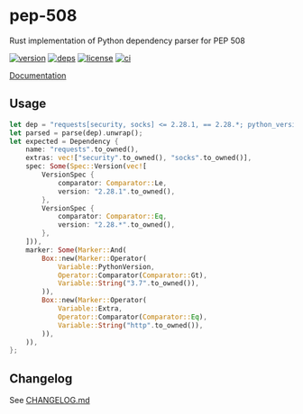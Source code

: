 # pep-508

Rust implementation of Python dependency parser for PEP 508

[![version](https://img.shields.io/crates/v/pep-508?logo=rust&style=flat-square)](https://crates.io/crates/pep-508)
[![deps](https://deps.rs/repo/github/figsoda/pep-508/status.svg?style=flat-square&compact=true)](https://deps.rs/repo/github/figsoda/pep-508)
[![license](https://img.shields.io/badge/license-MPL--2.0-blue?style=flat-square)](https://www.mozilla.org/en-US/MPL/2.0)
[![ci](https://img.shields.io/github/actions/workflow/status/figsoda/pep-508/ci.yml?label=ci&logo=github-actions&style=flat-square)](https://github.com/<<github>>/actions/workflows/ci.yml)

[Documentation](https://docs.rs/pep-508)

## Usage

```rust
let dep = "requests[security, socks] <= 2.28.1, == 2.28.*; python_version > '3.7' and extra == 'http'";
let parsed = parse(dep).unwrap();
let expected = Dependency {
    name: "requests".to_owned(),
    extras: vec!["security".to_owned(), "socks".to_owned()],
    spec: Some(Spec::Version(vec![
        VersionSpec {
            comparator: Comparator::Le,
            version: "2.28.1".to_owned(),
        },
        VersionSpec {
            comparator: Comparator::Eq,
            version: "2.28.*".to_owned(),
        },
    ])),
    marker: Some(Marker::And(
        Box::new(Marker::Operator(
            Variable::PythonVersion,
            Operator::Comparator(Comparator::Gt),
            Variable::String("3.7".to_owned()),
        )),
        Box::new(Marker::Operator(
            Variable::Extra,
            Operator::Comparator(Comparator::Eq),
            Variable::String("http".to_owned()),
        )),
    )),
};
```

## Changelog

See [CHANGELOG.md](CHANGELOG.md)
